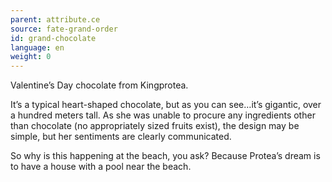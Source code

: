 ```yaml
---
parent: attribute.ce
source: fate-grand-order
id: grand-chocolate
language: en
weight: 0
---
```


Valentine’s Day chocolate from Kingprotea.

It’s a typical heart-shaped chocolate, but as you can see…it’s gigantic, over a hundred meters tall. As she was unable to procure any ingredients other than chocolate (no appropriately sized fruits exist), the design may be simple, but her sentiments are clearly communicated.

So why is this happening at the beach, you ask?
Because Protea’s dream is to have a house with a pool near the beach.
